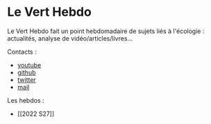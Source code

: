 # Le Vert Hebdo

 Le Vert Hebdo fait un point hebdomadaire de sujets liés à l'écologie : actualités, analyse de vidéo/articles/livres...

Contacts :
- [youtube](https://www.youtube.com/channel/UCZxznso3ZseaQBBBWkeU7gA)
- [github](https://github.com/logfoismoinsdeux/le_vert_hebdo)
- [twitter](https://twitter.com/LogFois)
- [mail](mailto:log_fois_moins_deux@protonmail.com)

Les hebdos :
- [[2022 S27]]

